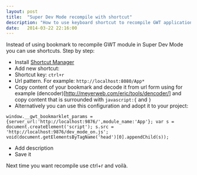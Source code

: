 ```yaml
---
layout: post
title:  "Super Dev Mode recompile with shortcut"
description: "How to use keyboard shortcut to recompile GWT application in Super Dev Mode"
date:   2014-03-22 22:16:00
---
```

Instead of using bookmark to recompile GWT module in Super Dev Mode you can use shortcuts. Step by step:

 * Install [Shortcut Manager](https://chrome.google.com/webstore/detail/shortcut-manager/mgjjeipcdnnjhgodgjpfkffcejoljijf/related?hl=en)
 * Add new shortcut:
  * Shortcut key: `ctrl+r`
  * Url pattern. For example: `http://localhost:8080/App*`
  * Copy content of your bookmark and decode it from url form using for example (dencoder)[http://meyerweb.com/eric/tools/dencoder/] and copy content that is surrounded with `javascript:{` and `}`
  * Alternatively you can use this configuration and adopt it to your project:

 ```
 window.__gwt_bookmarklet_params = {server_url:'http://localhost:9876/',module_name:'App'}; var s = document.createElement('script'); s.src = 'http://localhost:9876/dev_mode_on.js'; void(document.getElementsByTagName('head')[0].appendChild(s));
 ```
 
  * Add description
  * Save it

Next time you want recompile use ctrl+r and voilà.
